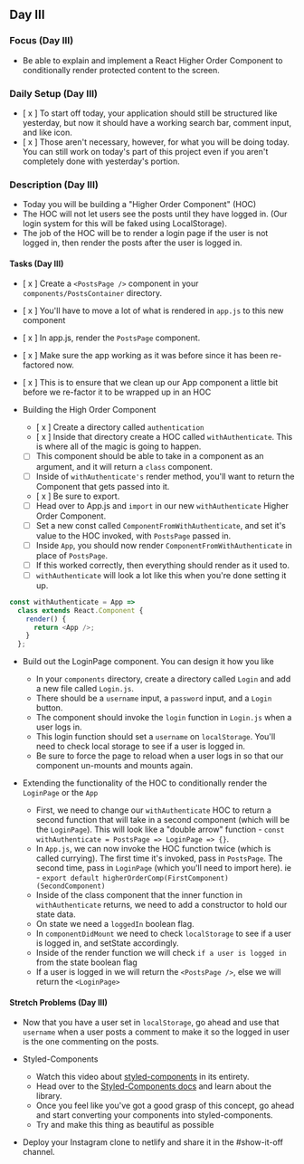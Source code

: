 ## Day III

### Focus (Day III)

- Be able to explain and implement a React Higher Order Component to conditionally render protected content to the screen.

### Daily Setup (Day III)

- [ x ] To start off today, your application should still be structured like yesterday, but now it should have a working search bar, comment input, and like icon.
- [ x ] Those aren't necessary, however, for what you will be doing today. You can still work on today's part of this project even if you aren't completely done with yesterday's portion.

### Description (Day III)

- Today you will be building a "Higher Order Component" (HOC)
- The HOC will not let users see the posts until they have logged in. (Our login system for this will be faked using LocalStorage).
- The job of the HOC will be to render a login page if the user is not logged in, then render the posts after the user is logged in.

#### Tasks (Day III)

-   [ x ] Create a `<PostsPage />` component in your `components/PostsContainer` directory.

  - [ x ] You'll have to move a lot of what is rendered in `app.js` to this new component
  - [ x ] In app.js, render the `PostsPage` component.
  - [ x ] Make sure the app working as it was before since it has been re-factored now.
  - [ x ] This is to ensure that we clean up our App component a little bit before we re-factor it to be wrapped up in an HOC

- Building the High Order Component

  - [ x ] Create a directory called `authentication`
  - [ x ] Inside that directory create a HOC called `withAuthenticate`. This is where all of the magic is going to happen.
  - [ ] This component should be able to take in a component as an argument, and it will return a `class` component.
  - [ ] Inside of `withAuthenticate's` render method, you'll want to return the Component that gets passed into it.
  - [ x ] Be sure to export.
  - [ ] Head over to App.js and `import` in our new `withAuthenticate` Higher Order Component.
  - [ ] Set a new const called `ComponentFromWithAuthenticate`, and set it's value to the HOC invoked, with `PostsPage` passed in.
  - [ ] Inside `App`, you should now render `ComponentFromWithAuthenticate` in place of `PostsPage`.
  - [ ] If this worked correctly, then everything should render as it used to.
  - [ ] `withAuthenticate` will look a lot like this when you're done setting it up.

```js
const withAuthenticate = App =>
  class extends React.Component {
    render() {
      return <App />;
    }
  };
```

- Build out the LoginPage component. You can design it how you like

  - In your `components` directory, create a directory called `Login` and add a new file called `Login.js`.
  - There should be a `username` input, a `password` input, and a `Login` button.
  - The component should invoke the `login` function in `Login.js` when a user logs in.
  - This login function should set a `username` on `localStorage`. You'll need to check local storage to see if a user is logged in.
  - Be sure to force the page to reload when a user logs in so that our component un-mounts and mounts again.

- Extending the functionality of the HOC to conditionally render the `LoginPage` or the `App`

  - First, we need to change our `withAuthenticate` HOC to return a second function that will take in a second component (which will be the `LoginPage`). This will look like a "double arrow" function - `const withAuthenticate = PostsPage => LoginPage => {}`.
  - In `App.js`, we can now invoke the HOC function twice (which is called currying). The first time it's invoked, pass in `PostsPage`. The second time, pass in `LoginPage` (which you'll need to import here). ie - `export default higherOrderComp(FirstComponent)(SecondComponent)`
  - Inside of the class component that the inner function in `withAuthenticate` returns, we need to add a constructor to hold our state data.
  - On state we need a `loggedIn` boolean flag.
  - In `componentDidMount` we need to check `localStorage` to see if a user is logged in, and setState accordingly.
  - Inside of the render function we will check `if a user is logged in` from the state boolean flag
  - If a user is logged in we will return the `<PostsPage />`, else we will return the `<LoginPage>`

#### Stretch Problems (Day III)

- Now that you have a user set in `localStorage`, go ahead and use that `username` when a user posts a comment to make it so the logged in user is the one commenting on the posts.
- Styled-Components

  - Watch this video about [styled-components](https://youtu.be/bIK2NwoK9xk) in its entirety.
  - Head over to the [Styled-Components docs](https://www.styled-components.com/) and learn about the library.
  - Once you feel like you've got a good grasp of this concept, go ahead and start converting your components into styled-components.
  - Try and make this thing as beautiful as possible

- Deploy your Instagram clone to netlify and share it in the #show-it-off channel.
